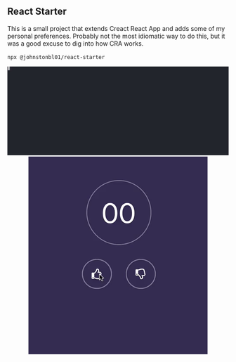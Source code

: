 ## React Starter

This is a small project that extends Creact React App and adds some of my personal preferences. Probably not the most idiomatic way to do this, but it was a good excuse to dig into how CRA works.

```
npx @johnstonbl01/react-starter
```

<p align="center">
  <img src="react-starter.gif" width="600px" alt="command line interface when installing this project" />
  <img src="counter.gif"  alt="the example app" />
</p>

